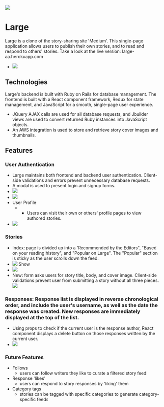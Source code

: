 ![](app/assets/images/readme/header.png)
# Large 
Large is a clone of the story-sharing site 'Medium'. This single-page application allows users to publish their own stories, and to read and respond to others' stories. Take a look at the live version: large-aa.herokuapp.com 
* ![](app/assets/images/readme/splash.png)
## Technologies 
Large's backend is built with Ruby on Rails for database management. The frontend is built with a React component framework, Redux for state management, and JavaScript for a smooth, single-page user experience. 
* JQuery AJAX calls are used for all database requests, and Jbuilder views are used to convert returned Ruby instances into JavaScript objects. 
* An AWS integration is used to store and retrieve story cover images and thumbnails. 

## Features 
### User Authentication
  * Large maintains both frontend and backend user authentication. Client-side validations and errors prevent unnecessary database requests. 
  * A modal is used to present login and signup forms. 
   * ![](app/assets/images/readme/signup.png)
   * ![](app/assets/images/readme/usernavmenu.png)
  * User Profile
    * * Users can visit their own or others' profile pages to view authored stories. 
  *  ![](app/assets/images/readme/userprof.png)
### Stories
  * Index: page is divided up into a 'Recommended by the Editors", "Based on your reading history", and "Popular on Large". The "Popular" section is sticky as the user scrolls down the feed.
  * ![](app/assets/images/readme/index.png) 
  Show
  * ![](app/assets/images/readme/show.png)
  * New: form asks users for story title, body, and cover image. Client-side validations prevent user from submitting a story without all three pieces. 
  ![](app/assets/images/readme/new.png)
  
  
 ### Responses: Response list is displayed in reverse chronological order, and include the user's username, as well as the date the response was created. New responses are immediately displayed at the top of the list. 
  * Using props to check if the current user is the response author, React component displays a   delete button on those responses written by the current user. 
  * ![](app/assets/images/readme/responses.png)

### Future Features 
* Follows
  * users can follow writers they like to curate a filtered story feed
* Response 'likes' 
  * users can respond to story responses by 'liking' them
* Category tags 
  * stories can be tagged with specific categories to generate category-specific feeds



